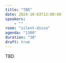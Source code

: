 ```yaml
---
title: "TBD"
date: 2024-10-03T13:00:00
speakers:
    - ""
room: "silent-disco"
agenda: "1300"
duration: "30"
draft: true
---
```


TBD